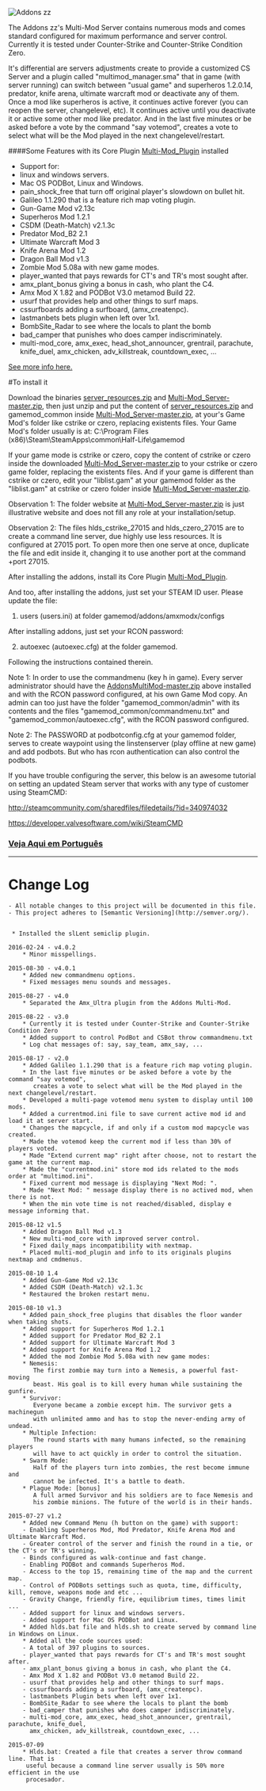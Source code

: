 ![Addons zz](http://addons.zz.mu/Addons_zz.mu_600x107_github_painINmyASS5.png)

The Addons zz's Multi-Mod Server contains numerous mods and comes 
standard configured for maximum performance and server control.
Currently it is tested under Counter-Strike and Counter-Strike Condition Zero.

It's differential are servers adjustments create to provide a customized 
CS Server and a plugin called "multimod_manager.sma" that in game 
(with server running) can switch between "usual game" and superheros 
1.2.0.14, predator, knife arena, ultimate warcraft mod or deactivate any 
of them. Once a mod like superheros is active, it continues active forever 
(you can reopen the server, changelevel, etc). It continues active until you
deactivate it or active some other mod like predator. And in the last five minutes 
or be asked before a vote by the command "say votemod", creates a vote to select 
what will be the Mod played in the next changelevel/restart.

####Some Features with its Core Plugin [Multi-Mod_Plugin](https://github.com/addonszz/Multi-Mod_Plugin) installed
- Support for: 
- linux and windows servers.
- Mac OS PODBot, Linux and Windows.
- pain_shock_free that turn off original player's slowdown on bullet hit.
- Galileo 1.1.290 that is a feature rich map voting plugin.
- Gun-Game Mod v2.13c
- Superheros Mod 1.2.1
- CSDM (Death-Match) v2.1.3c
- Predator Mod_B2 2.1
- Ultimate Warcraft Mod 3
- Knife Arena Mod 1.2
- Dragon Ball Mod v1.3
- Zombie Mod 5.08a with new game modes.
- player_wanted that pays rewards for CT's and TR's most sought after.
- amx_plant_bonus giving a bonus in cash, who plant the C4.
- Amx Mod X 1.82 and PODBot V3.0 metamod Build 22.
- usurf that provides help and other things to surf maps.
- cssurfboards adding a surfboard, (amx_createnpc).
- lastmanbets bets plugin when left over 1x1.
- BombSite_Radar to see where the locals to plant the bomb
- bad_camper that punishes who does camper indiscriminately.
- multi-mod_core, amx_exec, head_shot_announcer, grentrail, parachute, 
knife_duel, amx_chicken, adv_killstreak, countdown_exec, ... 

[See more info here.](https://github.com/addonszz/Amx_Ultra/blob/master/addons/amxmodx/configs/plugins-ultra.ini)

#To install it

Download the binaries 
[server_resources.zip](https://github.com/Addonszz/Multi-Mod_Server/releases/download/v4.0/server_resources.zip)
and [Multi-Mod_Server-master.zip](https://github.com/Addonszz/Multi-Mod_Server/archive/master.zip), 
then just unzip and put the content of 
[server_resources.zip](https://github.com/Addonszz/Multi-Mod_Server/releases/download/v4.0/server_resources.zip) 
and gamemod_common inside [Multi-Mod_Server-master.zip](https://github.com/Addonszz/Multi-Mod_Server/archive/master.zip), 
at your's Game Mod's folder like cstrike or czero, replacing existents files. 
Your Game Mod's folder usually is at: C:\Program Files (x86)\Steam\SteamApps\common\Half-Life\gamemod

If your game mode is cstrike or czero, copy the content of cstrike or czero inside the downloaded 
[Multi-Mod_Server-master.zip](https://github.com/Addonszz/Multi-Mod_Server/archive/master.zip)
to your cstrike or czero game folder, replacing the existents files.
And if your game is different than cstrike or czero, edit your "liblist.gam" at your 
gamemod folder as the "liblist.gam" at cstrike or czero folder inside 
[Multi-Mod_Server-master.zip](https://github.com/Addonszz/Multi-Mod_Server/archive/master.zip).

Observation 1: The folder website at 
[Multi-Mod_Server-master.zip](https://github.com/Addonszz/Multi-Mod_Server/archive/master.zip) 
is just illustrative website and does not fill any role at your installation/setup.

Observation 2: The files hlds_cstrike_27015 and hlds_czero_27015 are to create 
a command line server, due highly use less resources. It is configured at 27015 port. 
To open more then one serve at once, duplicate the file and edit inside it, changing it to 
use another port at the command +port 27015.

After installing the addons, install its Core Plugin [Multi-Mod_Plugin](https://github.com/addonszz/Multi-Mod_Plugin).

And too, after installing the addons, just set your STEAM ID user. Please update the file:

1. users (users.ini) at folder gamemod/addons/amxmodx/configs

After installing addons, just set your RCON password:

2. autoexec (autoexec.cfg) at the folder gamemod.

Following the instructions contained therein. 

Note 1: In order to use the commandmenu (key h in game). Every server 
administrator should have the 
[AddonsMultiMod-master.zip](https://github.com/Addonszz/AddonsMultiMod/archive/master.zip) 
above installed and with the RCON password configured, at his own Game Mod copy. 
An admin can too just have the folder "gamemod_common/admin" with its contents and 
the files "gamemod_common/commandmenu.txt" and "gamemod_common/autoexec.cfg",
with the RCON password configured. 

Note 2: The PASSWORD at podbotconfig.cfg at your gamemod folder, serves 
to create waypoint using the linstenserver (play offline at new game) and add 
podbots. But who has rcon authentication can also control the podbots.

If you have trouble configuring the server, this below is an awesome tutorial on 
setting an updated Steam server that works with any type of customer 
using SteamCMD:

http://steamcommunity.com/sharedfiles/filedetails/?id=340974032

https://developer.valvesoftware.com/wiki/SteamCMD

### [Veja Aqui em Português](http://translate.google.com.br/translate?hl=pt-BR&sl=en&u=https://github.com/addonszz/AddonsMultiMod)


___

# Change Log

```
- All notable changes to this project will be documented in this file.
- This project adheres to [Semantic Versioning](http://semver.org/).


 * Installed the slLent semiclip plugin.

2016-02-24 - v4.0.2
	* Minor misspellings.

2015-08-30 - v4.0.1
	* Added new commandmenu options.
	* Fixed messages menu sounds and messages.

2015-08-27 - v4.0
	* Separated the Amx_Ultra plugin from the Addons Multi-Mod.

2015-08-22 - v3.0
	* Currently it is tested under Counter-Strike and Counter-Strike Condition Zero
	* Added support to control PodBot and CSBot throw commandmenu.txt
	* Log chat messages of: say, say_team, amx_say, ...

2015-08-17 - v2.0
    * Added Galileo 1.1.290 that is a feature rich map voting plugin.
    * In the last five minutes or be asked before a vote by the command "say votemod", 
	   creates a vote to select what will be the Mod played in the next changelevel/restart.
    * Developed a multi-page votemod menu system to display until 100 mods.
    * Added a currentmod.ini file to save current active mod id and load it at server start.
    * Changes the mapcycle, if and only if a custom mod mapcycle was created.
    * Made the votemod keep the current mod if less than 30% of players voted.
    * Made "Extend current map" right after choose, not to restart the game at the current map.
    * Made the "currentmod.ini" store mod ids related to the mods order at "multimod.ini".
    * Fixed current mod message is displaying "Next Mod: ".
    * Made "Next Mod: " message display there is no actived mod, when there is not.
    * When the min vote time is not reached/disabled, display e message informing that.

2015-08-12 v1.5
	* Added Dragon Ball Mod v1.3
	* New multi-mod_core with improved server control.
	* Fixed daily_maps incompatibility with nextmap.
	* Placed multi-mod_plugin and info to its originals plugins nextmap and cmdmenus.

2015-08-10 1.4
	* Added Gun-Game Mod v2.13c
	* Added CSDM (Death-Match) v2.1.3c
	* Restaured the broken restart menu.

2015-08-10 v1.3
	* Added pain_shock_free plugins that disables the floor wander when taking shots.
	* Added support for Superheros Mod 1.2.1
	* Added support for Predator Mod_B2 2.1
	* Added support for Ultimate Warcraft Mod 3
	* Added support for Knife Arena Mod 1.2
	* Added the mod Zombie Mod 5.08a with new game modes:
	* Nemesis:
	   The first zombie may turn into a Nemesis, a powerful fast-moving
	   beast. His goal is to kill every human while sustaining the gunfire.
	* Survivor:
	   Everyone became a zombie except him. The survivor gets a machinegun
	   with unlimited ammo and has to stop the never-ending army of undead.
	* Multiple Infection:
	   The round starts with many humans infected, so the remaining players
	   will have to act quickly in order to control the situation.
	* Swarm Mode:
	   Half of the players turn into zombies, the rest become immune and
	   cannot be infected. It's a battle to death.
	* Plague Mode: [bonus]
	   A full armed Survivor and his soldiers are to face Nemesis and
	   his zombie minions. The future of the world is in their hands.

2015-07-27 v1.2
	* Added new Command Menu (h button on the game) with support:
	- Enabling Superheros Mod, Mod Predator, Knife Arena Mod and Ultimate Warcraft Mod.
	- Greater control of the server and finish the round in a tie, or the CT's or TR's winning.
	- Binds configured as walk-continue and fast change.
	- Enabling PODBot and commands Superheros Mod.
	- Access to the top 15, remaining time of the map and the current map.
	- Control of PODBots settings such as quota, time, difficulty, kill, remove, weapons mode and etc ...
	- Gravity Change, friendly fire, equilibrium times, times limit ...
	- Added support for linux and windows servers.
	- Added support for Mac OS PODBot and Linux.
	* Added hlds.bat file and hlds.sh to create served by command line in Windows on Linux.
	* Added all the code sources used:
	- A total of 397 plugins to sources.
	- player_wanted that pays rewards for CT's and TR's most sought after.
	- amx_plant_bonus giving a bonus in cash, who plant the C4.
	- Amx Mod X 1.82 and PODBot V3.0 metamod Build 22.
	- usurf that provides help and other things to surf maps.
	- cssurfboards adding a surfboard, (amx_createnpc).
	- lastmanbets Plugin bets when left over 1x1.
	- BombSite_Radar to see where the locals to plant the bomb
	- bad_camper that punishes who does camper indiscriminately.
	- multi-mod_core, amx_exec, head_shot_announcer, grentrail, parachute, knife_duel, 
	  amx_chicken, adv_killstreak, countdown_exec, ... 

2015-07-09
	* Hlds.bat: Created a file that creates a server throw command line. That is
     useful because a command line server usually is 50% more efficient in the use
     procesador.
```


